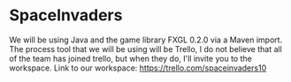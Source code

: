 # SpaceInvaders

We will be using Java and the game library FXGL 0.2.0 via a Maven import.
The process tool that we will be using will be Trello, I do not believe that all of 
the team has joined trello, but when they do, I'll invite you to the workspace.
Link to our workspace: https://trello.com/spaceinvaders10